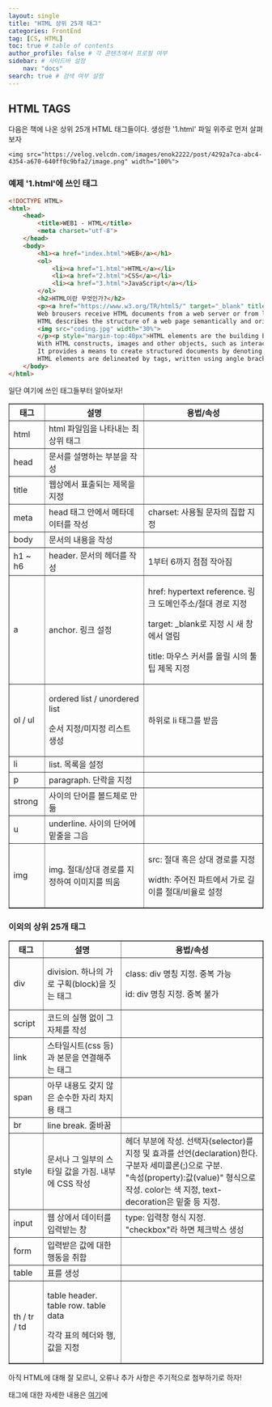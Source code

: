 ```yaml
---
layout: single
title: "HTML 상위 25개 태그"
categories: FrontEnd
tag: [CS, HTML]
toc: true # table of contents
author_profile: false # 각 콘텐츠에서 프로필 여부
sidebar: # 사이드바 설정
    nav: "docs"
search: true # 검색 여부 설정
---
```


## HTML TAGS

<p>
    다음은 책에 나온 상위 25개 HTML 태그들이다.
    생성한 '1.html' 파일 위주로 먼저 살펴보자

    <img src="https://velog.velcdn.com/images/enok2222/post/4292a7ca-abc4-4354-a670-640ff0c9bfa2/image.png" width="100%">
</p>

### 예제 '1.html'에 쓰인 태그

```html
<!DOCTYPE HTML>
<html>
    <head>
        <title>WEB1 - HTML</title>
        <meta charset="utf-8">
    </head>
    <body>
        <h1><a href="index.html">WEB</a></h1>
        <ol>
            <li><a href="1.html">HTML</a></li>
            <li><a href="2.html">CSS</a></li>
            <li><a href="3.html">JavaScript</a></li>
        </ol>
        <h2>HTML이란 무엇인가?</h2>
        <p><a href="https://www.w3.org/TR/html5/" target="_blank" title="HTML5 specification">Hypertext Markup Language (HTML)</a> is the standard markup language for <strong>creating <u>web</u> pages</strong> and web applications.
        Web brousers receive HTML documents from a web server or from local storage and render them into multimedia web pages.
        HTML describes the structure of a web page semantically and originally included cues for the appearance of the document.
        <img src="coding.jpg" width="30%">
        </p><p style="margin-top:40px">HTML elements are the building blocks of HTML pages.
        With HTML constructs, images and other objects, such as interactive forms, may be embedded into the rendered page.
        It provides a means to create structured documents by denoting structural semantics for text such as headings, paragraphs, lists, links, quotes and other items.
        HTML elements are delineated by tags, written using angle brackets.</p>
    </body>
</html>
```

일단 여기에 쓰인 태그들부터 알아보자!

<table border="1" >
    <th>태그</th>
	<th>설명</th>
	<th>용법/속성</th>
	<tr><!-- 첫번째 줄 시작 -->
        <td>html</td>
	    <td>html 파일임을 나타내는 최상위 태그</td>
	    <td></td>
	</tr><!-- 첫번째 줄 끝 -->
	<tr><!-- 두번째 줄 시작 -->
        <td>head</td>
	    <td>문서를 설명하는 부분을 작성</td>
	    <td></td>
	</tr><!-- 두번째 줄 끝 -->
    <tr><!-- 세번째 줄 시작 -->
        <td>title</td>
	    <td>웹상에서 표출되는 제목을 지정</td>
	    <td></td>
	</tr><!-- 세번째 줄 끝 -->
    <tr><!-- 네번째 줄 시작 -->
        <td>meta</td>
	    <td>head 태그 안에서 메타데이터를 작성</td>
	    <td>charset: 사용될 문자의 집합 지정</td>
	</tr><!-- 네번째 줄 끝 -->
    <tr><!-- 다섯번째 줄 시작 -->
        <td>body</td>
	    <td>문서의 내용을 작성</td>
	    <td></td>
	</tr><!-- 다섯번째 줄 끝 -->
    <tr><!-- 여섯번째 줄 시작 -->
        <td>h1 ~ h6</td>
	    <td>header. 문서의 헤더를 작성</td>
	    <td>1부터 6까지 점점 작아짐</td>
	</tr><!-- 여섯번째 줄 끝 -->
    <tr><!-- 일곱번째 줄 시작 -->
        <td>a</td>
	    <td>anchor. 링크 설정</td>
	    <td><p>href: hypertext reference. 링크 도메인주소/절대 경로 지정</p>
        <p>target: _blank로 지정 시 새 창에서 열림</p>
        <p>title: 마우스 커서를 올릴 시의 툴팁 제목 지정</p></td>
	</tr><!-- 일곱번째 줄 끝 -->
	<tr><!-- 여덟번째 줄 시작 -->
        <td>ol / ul</td>
	    <td><p>ordered list / unordered list</p>
        <p>순서 지정/미지정 리스트 생성</p></td>
	    <td>하위로 li 태그를 받음</td>
	</tr><!-- 여덟번째 줄 끝 -->
    <tr><!-- 아홉번째 줄 시작 -->
        <td>li</td>
	    <td>list. 목록을 설정</td>
	    <td></td>
	</tr><!-- 아홉번째 줄 끝 -->
    <tr><!-- 열번째 줄 시작 -->
        <td>p</td>
	    <td>paragraph. 단락을 지정</td>
	    <td></td>
	</tr><!-- 열번째 줄 끝 -->
    <tr><!-- 열한번째 줄 시작 -->
        <td>strong</td>
	    <td>사이의 단어를 볼드체로 만듦</td>
	    <td></td>
	</tr><!-- 열한번째 줄 끝 -->
    <tr><!-- 열두번째 줄 시작 -->
        <td>u</td>
	    <td>underline. 사이의 단어에 밑줄을 그음</td>
	    <td></td>
	</tr><!-- 열두번째 줄 끝 -->
    <tr><!-- 열세번째 줄 시작 -->
        <td>img</td>
	    <td>img. 절대/상대 경로를 지정하여 이미지를 띄움</td>
	    <td><p>src: 절대 혹은 상대 경로를 지정</p>
        <p>width: 주어진 파트에서 가로 길이를 절대/비율로 설정</p></td>
	</tr><!-- 열세번째 줄 끝 -->
</table>

### 이외의 상위 25개 태그
<p></p>

<table border="1" >
    <th>태그</th>
	<th>설명</th>
	<th>용법/속성</th>
	<tr><!-- 첫번째 줄 시작 -->
        <td>div</td>
	    <td>division. 하나의 가로 구획(block)을 짓는 태그</td>
	    <td><p>class: div 명칭 지정. 중복 가능</p>
        <p>id: div 명칭 지정. 중복 불가</p></td>
	</tr><!-- 첫번째 줄 끝 -->
	<tr><!-- 두번째 줄 시작 -->
        <td>script</td>
	    <td>코드의 실행 없이 그 자체를 작성</td>
	    <td></td>
	</tr><!-- 두번째 줄 끝 -->
    <tr><!-- 세번째 줄 시작 -->
        <td>link</td>
	    <td>스타일시트(css 등)과 본문을 연결해주는 태그</td>
	    <td></td>
	</tr><!-- 세번째 줄 끝 -->
    <tr><!-- 네번째 줄 시작 -->
        <td>span</td>
	    <td>아무 내용도 갖지 않은 순수한 자리 차지용 태그</td>
	    <td></td>
	</tr><!-- 네번째 줄 끝 -->
    <tr><!-- 다섯번째 줄 시작 -->
        <td>br</td>
	    <td>line break. 줄바꿈</td>
	    <td></td>
	</tr><!-- 다섯번째 줄 끝 -->
    <tr><!-- 여섯번째 줄 시작 -->
        <td>style</td>
	    <td>문서나 그 일부의 스타일 값을 가짐. 내부에 CSS 작성</td>
	    <td>헤더 부분에 작성. 선택자(selector)를 지정 및 효과를 선언(declaration)한다. 구분자 세미콜론(;)으로 구분.
		<br>"속성(property):값(value)" 형식으로 작성. color는 색 지정, text-decoration은 밑줄 등 지정.</td>
	</tr><!-- 여섯번째 줄 끝 -->
    <tr><!-- 일곱번째 줄 시작 -->
        <td>input</td>
	    <td>웹 상에서 데이터를 입력받는 창</td>
	    <td>type: 입력창 형식 지정. "checkbox"라 하면 체크박스 생성</td>
	</tr><!-- 일곱번째 줄 끝 -->
	<tr><!-- 여덟번째 줄 시작 -->
        <td>form</td>
	    <td>입력받은 값에 대한 행동을 취함</td>
	    <td></td>
	</tr><!-- 여덟번째 줄 끝 -->
    <tr><!-- 아홉번째 줄 시작 -->
        <td>table</td>
	    <td>표를 생성</td>
	    <td></td>
	</tr><!-- 아홉번째 줄 끝 -->
    <tr><!-- 열번째 줄 시작 -->
        <td>th / tr / td</td>
	    <td><p>table header. table row. table data</p>
        <p>각각 표의 헤더와 행, 값을 지정</p></td>
	    <td></td>
	</tr><!-- 열번째 줄 끝 -->
</table>

아직 HTML에 대해 잘 모르니, 오류나 추가 사항은 주기적으로 첨부하기로 하자!

태그에 대한 자세한 내용은 <a href="https://developer.mozilla.org/en-US/docs/Web/HTML/Element/">여기</a>에



